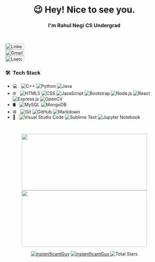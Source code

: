 <h1 align="center">😉 Hey! Nice to see you.</h1>
<h3 align="center">I'm Rahul Negi CS Undergrad</h3>
<br/>


[<img alt="LinkedIn" src="https://img.shields.io/badge/linkedin-%230077B5.svg?style=for-the-badge&logo=linkedin&logoColor=white" width="60px" height="20px">](https://www.linkedin.com/in/rrahul-negi/)
<br/>
[<img alt="Gmail" src="https://img.shields.io/badge/Gmail-D14836?style=for-the-badge&logo=gmail&logoColor=white" width="60px" height="20px">](mailto:manu.rahul28@gmail.com)
<br/>
[<img alt="Leetcode" width="60px" height="20px" src="https://img.shields.io/badge/LeetCode-000000?style=for-the-badge&logo=LeetCode&logoColor=#d16c06" />](https://leetcode.com/insignificant_guy/)
<br>

<h3> 🛠 &nbsp;Tech Stack</h3>

- 💻 &nbsp;
  ![C++](https://img.shields.io/badge/-C++-333333?style=flat&logo=C%2B%2B&logoColor=00599C)
  ![Python](https://img.shields.io/badge/-Python-333333?style=flat&logo=python)
  ![Java](https://img.shields.io/badge/-Java-333333?style=flat&logo=Java&logoColor=007396)
- 🌐 &nbsp;
  ![HTML5](https://img.shields.io/badge/-HTML5-333333?style=flat&logo=HTML5)
  ![CSS](https://img.shields.io/badge/-CSS-333333?style=flat&logo=CSS3&logoColor=1572B6)
  ![JavaScript](https://img.shields.io/badge/-JavaScript-333333?style=flat&logo=javascript)
  ![Bootstrap](https://img.shields.io/badge/-Bootstrap-333333?style=flat&logo=bootstrap&logoColor=563D7C)
  ![Node.js](https://img.shields.io/badge/-Node.js-333333?style=flat&logo=node.js)
  ![React](https://img.shields.io/badge/-React-333333?style=flat&logo=react)
  ![Express.js](https://img.shields.io/badge/express.js-333333?style=flat&logo=express&logoColor=%2361DAFB)
  ![OpenCV](https://img.shields.io/badge/opencv-333333?style=flat&logo=opencv&logoColor=white)
- 🛢 &nbsp;
  ![MySQL](https://img.shields.io/badge/-MySQL-333333?style=flat&logo=mysql)
  ![MongoDB](https://img.shields.io/badge/MongoDB-333333?style=flat&logo=mongodb&)
- ⚙️ &nbsp;
  ![Git](https://img.shields.io/badge/-Git-333333?style=flat&logo=git)
  ![GitHub](https://img.shields.io/badge/-GitHub-333333?style=flat&logo=github)
  ![Markdown](https://img.shields.io/badge/-Markdown-333333?style=flat&logo=markdown)
- 🔧 &nbsp;
  ![Visual Studio Code](https://img.shields.io/badge/-Visual%20Studio%20Code-333333?style=flat&logo=visual-studio-code&logoColor=007ACC)
  ![Sublime Text](https://img.shields.io/badge/-Sublime%20Text-333333?style=flat&logo=sublime-text&logoColor=007ACC)
  ![Jupyter Notebook](https://img.shields.io/badge/jupyter-333333?style=flat&logo=jupyter&logoColor=white)

<br/>

<p align="center">
    <img
        height="180em"
	 width="400em"
        src="https://github-readme-stats.vercel.app/api?username=insignificantGuy&show_icons=true&hide_border=true&theme=tokyonight"
    />
    <img
        height="180em"
	width="400em"
        src="https://github-readme-stats.vercel.app/api/top-langs/?username=insignificantGuy&show_icons=true&hide_border=true&layout=compact&langs_count=8&theme=tokyonight"
    />
</p>

<p align="center"> 
	<a href="https://github.com/insignificantGuy"><img src="https://komarev.com/ghpvc/?username=insignificantGuy" alt="insignificantGuy"/></a>
	<a href="https://github.com/insignificantGuy?tab=repositories"><img src="https://badges.pufler.dev/repos/insignificantGuy" alt="insignificantGuy" /> </a>
	<img src="https://img.shields.io/github/stars/insignificantGuy?label=Stars" alt="Total Stars">
</p>
